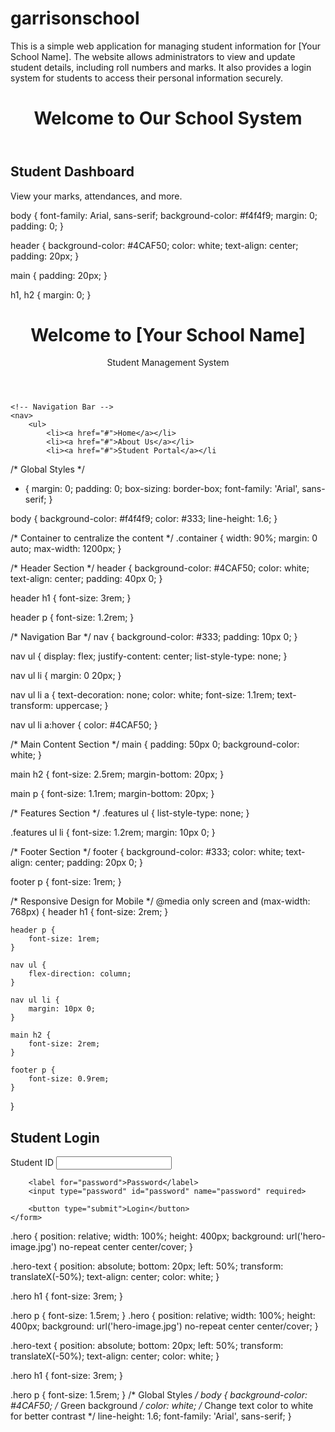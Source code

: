 # garrisonschool
This is a simple web application for managing student information for [Your School Name]. The website allows administrators to view and update student details, including roll numbers and marks. It also provides a login system for students to access their personal information securely.
<!DOCTYPE html>
<html lang="en">
<head>
    <meta charset="UTF-8">
    <meta name="viewport" content="width=device-width, initial-scale=1.0">
    <title>School Management System</title>
    <link rel="stylesheet" href="style.css">
</head>
<body>
    <header>
        <h1>Welcome to Our School System</h1>
    </header>
    <main>
        <h2>Student Dashboard</h2>
        <p>View your marks, attendances, and more.</p>
    </main>
</body>
</html>
body {
    font-family: Arial, sans-serif;
    background-color: #f4f4f9;
    margin: 0;
    padding: 0;
}

header {
    background-color: #4CAF50;
    color: white;
    text-align: center;
    padding: 20px;
}

main {
    padding: 20px;
}

h1, h2 {
    margin: 0;
}
<!DOCTYPE html>
<html lang="en">
<head>
    <meta charset="UTF-8">
    <meta name="viewport" content="width=device-width, initial-scale=1.0">
    <title>School Management System</title>
    <link rel="stylesheet" href="style.css">
</head>
<body>
    <!-- Header Section -->
    <header>
        <div class="container">
            <h1>Welcome to [Your School Name]</h1>
            <p>Student Management System</p>
        </div>
    </header>

    <!-- Navigation Bar -->
    <nav>
        <ul>
            <li><a href="#">Home</a></li>
            <li><a href="#">About Us</a></li>
            <li><a href="#">Student Portal</a></li
/* Global Styles */
* {
    margin: 0;
    padding: 0;
    box-sizing: border-box;
    font-family: 'Arial', sans-serif;
}

body {
    background-color: #f4f4f9;
    color: #333;
    line-height: 1.6;
}

/* Container to centralize the content */
.container {
    width: 90%;
    margin: 0 auto;
    max-width: 1200px;
}

/* Header Section */
header {
    background-color: #4CAF50;
    color: white;
    text-align: center;
    padding: 40px 0;
}

header h1 {
    font-size: 3rem;
}

header p {
    font-size: 1.2rem;
}

/* Navigation Bar */
nav {
    background-color: #333;
    padding: 10px 0;
}

nav ul {
    display: flex;
    justify-content: center;
    list-style-type: none;
}

nav ul li {
    margin: 0 20px;
}

nav ul li a {
    text-decoration: none;
    color: white;
    font-size: 1.1rem;
    text-transform: uppercase;
}

nav ul li a:hover {
    color: #4CAF50;
}

/* Main Content Section */
main {
    padding: 50px 0;
    background-color: white;
}

main h2 {
    font-size: 2.5rem;
    margin-bottom: 20px;
}

main p {
    font-size: 1.1rem;
    margin-bottom: 20px;
}

/* Features Section */
.features ul {
    list-style-type: none;
}

.features ul li {
    font-size: 1.2rem;
    margin: 10px 0;
}

/* Footer Section */
footer {
    background-color: #333;
    color: white;
    text-align: center;
    padding: 20px 0;
}

footer p {
    font-size: 1rem;
}

/* Responsive Design for Mobile */
@media only screen and (max-width: 768px) {
    header h1 {
        font-size: 2rem;
    }

    header p {
        font-size: 1rem;
    }

    nav ul {
        flex-direction: column;
    }

    nav ul li {
        margin: 10px 0;
    }

    main h2 {
        font-size: 2rem;
    }

    footer p {
        font-size: 0.9rem;
    }
}
<!-- Login Form -->
<section class="login">
    <h2>Student Login</h2>
    <form id="loginForm" action="#">
        <label for="studentID">Student ID</label>
        <input type="text" id="studentID" name="studentID" required>
        
        <label for="password">Password</label>
        <input type="password" id="password" name="password" required>
        
        <button type="submit">Login</button>
    </form>
</section>

<script>
// Simple Form Validation
document.getElementById("loginForm").addEventListener("submit", function(event) {
    const studentID = document.getElementById("studentID").value;
    const password = document.getElementById("password").value;

    if (studentID === "" || password === "") {
        alert("Both fields are required!");
        event.preventDefault();
    }
});
</script>
.hero {
    position: relative;
    width: 100%;
    height: 400px;
    background: url('hero-image.jpg') no-repeat center center/cover;
}

.hero-text {
    position: absolute;
    bottom: 20px;
    left: 50%;
    transform: translateX(-50%);
    text-align: center;
    color: white;
}

.hero h1 {
    font-size: 3rem;
}

.hero p {
    font-size: 1.5rem;
}
.hero {
    position: relative;
    width: 100%;
    height: 400px;
    background: url('hero-image.jpg') no-repeat center center/cover;
}

.hero-text {
    position: absolute;
    bottom: 20px;
    left: 50%;
    transform: translateX(-50%);
    text-align: center;
    color: white;
}

.hero h1 {
    font-size: 3rem;
}

.hero p {
    font-size: 1.5rem;
}
/* Global Styles */
body {
    background-color: #4CAF50; /* Green background */
    color: white;  /* Change text color to white for better contrast */
    line-height: 1.6;
    font-family: 'Arial', sans-serif;
}


